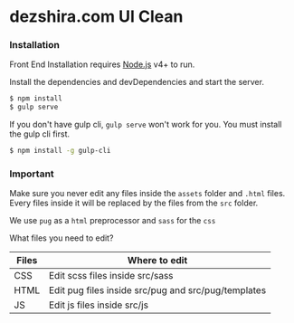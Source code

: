 # dezshira.com UI Clean

### Installation

Front End Installation requires [Node.js](https://nodejs.org/) v4+ to run.

Install the dependencies and devDependencies and start the server.

```sh
$ npm install
$ gulp serve
```

If you don't have gulp cli, `gulp serve` won't work for you. You must install the gulp cli first.
```sh
$ npm install -g gulp-cli
```

### Important

Make sure you never edit any files inside the `assets` folder and `.html` files. Every files inside it will be replaced by the files from the `src` folder.

We use `pug` as a `html` preprocessor and `sass` for the `css`

What files you need to edit?

| Files | Where to edit |
| ------ | ------ |
| CSS | Edit scss files inside src/sass|
| HTML | Edit pug files inside src/pug and src/pug/templates|
| JS | Edit js files inside src/js|